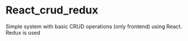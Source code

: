 # React_crud_redux

Simple system with basic CRUD operations (only frontend) using React.
Redux is used
